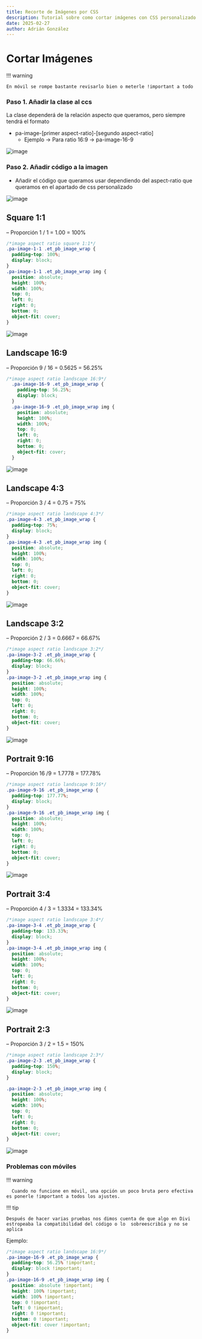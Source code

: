 ```yaml
---
title: Recorte de Imágenes por CSS
description: Tutorial sobre como cortar imágenes con CSS personalizado en Divi y Wordpress
date: 2025-02-27
author: Adrián González
---
```

# Cortar Imágenes

!!! warning

    En móvil se rompe bastante revisarlo bien o meterle !important a todo

### Paso 1. Añadir la clase al ccs

La clase dependerá de la relación aspecto que queramos, pero siempre tendrá el formato

- pa-image-[primer aspect-ratio]-[segundo aspect-ratio]
    - Ejemplo -> Para ratio 16:9 -> pa-image-16-9 

![image](https://github.com/user-attachments/assets/2370d003-c609-409e-aa5f-e5b9aeede262)

### Paso 2. Añadir código a la imagen

- Añadir el código que queramos usar dependiendo del aspect-ratio que queramos en el apartado de css personalizado

![image](https://github.com/user-attachments/assets/5e9b32a0-646b-4e67-a14a-1663215d4e2a)


## Square 1:1 
– Proporción 1 / 1 = 1.00 = 100%
```css
/*image aspect ratio square 1:1*/
.pa-image-1-1 .et_pb_image_wrap {
  padding-top: 100%;
  display: block;
}
.pa-image-1-1 .et_pb_image_wrap img {
  position: absolute;
  height: 100%;
  width: 100%;
  top: 0;
  left: 0;
  right: 0;
  bottom: 0;
  object-fit: cover;
}
```
![image](https://github.com/user-attachments/assets/b7e54dfd-cc2d-44f5-b19c-c50831bf7710)


## Landscape 16:9 
– Proporción 9 / 16 = 0.5625 = 56.25%
```css
/*image aspect ratio landscape 16:9*/
  .pa-image-16-9 .et_pb_image_wrap {
    padding-top: 56.25%;
    display: block;
  }
  .pa-image-16-9 .et_pb_image_wrap img {
    position: absolute;
    height: 100%;
    width: 100%;
    top: 0;
    left: 0;
    right: 0;
    bottom: 0;
    object-fit: cover;
  }
```
![image](https://github.com/user-attachments/assets/f5807382-c952-4079-b9ee-ecf97edc105f)


## Landscape 4:3 
– Proporción 3 / 4 = 0.75 = 75%
```css
/*image aspect ratio landscape 4:3*/
.pa-image-4-3 .et_pb_image_wrap {
  padding-top: 75%;
  display: block;
}
.pa-image-4-3 .et_pb_image_wrap img {
  position: absolute;
  height: 100%;
  width: 100%;
  top: 0;
  left: 0;
  right: 0;
  bottom: 0;
  object-fit: cover;
}
```
![image](https://github.com/user-attachments/assets/b0b5835b-dd1e-4a9f-9ae9-278af92b20bc)


## Landscape 3:2 
– Proporción 2 / 3 = 0.6667 = 66.67%
```css
/*image aspect ratio landscape 3:2*/
.pa-image-3-2 .et_pb_image_wrap {
  padding-top: 66.66%;
  display: block;
}
.pa-image-3-2 .et_pb_image_wrap img {
  position: absolute;
  height: 100%;
  width: 100%;
  top: 0;
  left: 0;
  right: 0;
  bottom: 0;
  object-fit: cover;
}
```
![image](https://github.com/user-attachments/assets/d1ef914c-749b-4fb3-aaad-4570ad8091a6)


## Portrait 9:16  
– Proporción 16 /9 = 1.7778 = 177.78%
```css
/*image aspect ratio landscape 9:16*/
.pa-image-9-16 .et_pb_image_wrap {
  padding-top: 177.77%;
  display: block;
}
.pa-image-9-16 .et_pb_image_wrap img {
  position: absolute;
  height: 100%;
  width: 100%;
  top: 0;
  left: 0;
  right: 0;
  bottom: 0;
  object-fit: cover;
}
```
![image](https://github.com/user-attachments/assets/5d1945e1-5190-43cd-a229-0cf594736d3f)


## Portrait 3:4  
– Proporción 4 / 3 = 1.3334 = 133.34%
```css
/*image aspect ratio landscape 3:4*/
.pa-image-3-4 .et_pb_image_wrap {
  padding-top: 133.33%;
  display: block;
}
.pa-image-3-4 .et_pb_image_wrap img {
  position: absolute;
  height: 100%;
  width: 100%;
  top: 0;
  left: 0;
  right: 0;
  bottom: 0;
  object-fit: cover;
}
```
![image](https://github.com/user-attachments/assets/6c4ad30b-7703-45a0-b235-775d4fa319bd)


## Portrait 2:3  
– Proporción 3 / 2 = 1.5 = 150%
```css
/*image aspect ratio landscape 2:3*/
.pa-image-2-3 .et_pb_image_wrap {
  padding-top: 150%;
  display: block;
}

.pa-image-2-3 .et_pb_image_wrap img {
  position: absolute;
  height: 100%;
  width: 100%;
  top: 0;
  left: 0;
  right: 0;
  bottom: 0;
  object-fit: cover;
}
```
![image](https://github.com/user-attachments/assets/8ca18fad-3765-40db-8c9d-c3f89900f7c5)


### Problemas con móviles 

!!! warning
      
      Cuando no funcione en móvil, una opción un poco bruta pero efectiva es ponerle !important a todos los ajustes.

!!! tip

    Después de hacer varias pruebas nos dimos cuenta de que algo en Divi estropeaba la compatibilidad del código o lo  sobreescribía y no se aplica

Ejemplo:

  ```css
  /*image aspect ratio landscape 16:9*/
  .pa-image-16-9 .et_pb_image_wrap {
    padding-top: 56.25% !important;
    display: block !important;
  }
  .pa-image-16-9 .et_pb_image_wrap img {
    position: absolute !important;
    height: 100% !important;
    width: 100% !important;
    top: 0 !important;
    left: 0 !important;
    right: 0 !important;
    bottom: 0 !important;
    object-fit: cover !important;
  }
  ```
